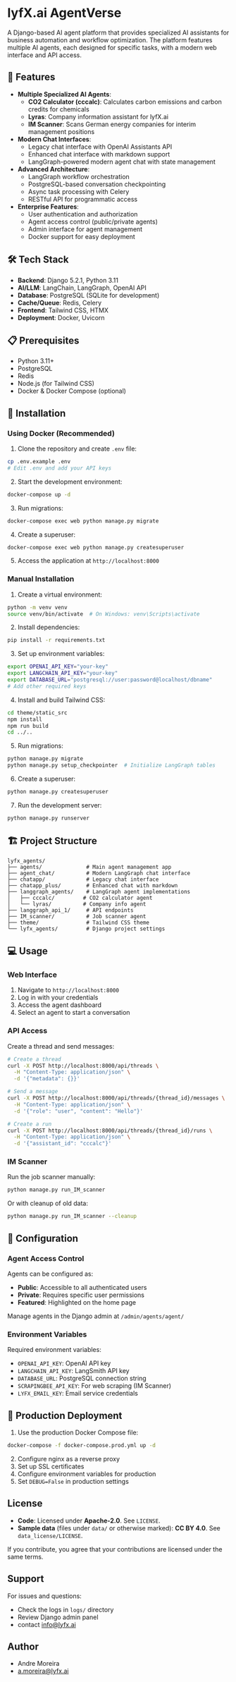 # lyfX.ai AgentVerse

A Django-based AI agent platform that provides specialized AI assistants for business automation and workflow optimization. The platform features multiple AI agents, each designed for specific tasks, with a modern web interface and API access.

## 🚀 Features

- **Multiple Specialized AI Agents**:
  - **CO2 Calculator (cccalc)**: Calculates carbon emissions and carbon credits for chemicals
  - **Lyras**: Company information assistant for lyfX.ai
  - **IM Scanner**: Scans German energy companies for interim management positions
- **Modern Chat Interfaces**:
  - Legacy chat interface with OpenAI Assistants API
  - Enhanced chat interface with markdown support
  - LangGraph-powered modern agent chat with state management
- **Advanced Architecture**:
  - LangGraph workflow orchestration
  - PostgreSQL-based conversation checkpointing
  - Async task processing with Celery
  - RESTful API for programmatic access
- **Enterprise Features**:
  - User authentication and authorization
  - Agent access control (public/private agents)
  - Admin interface for agent management
  - Docker support for easy deployment

## 🛠️ Tech Stack

- **Backend**: Django 5.2.1, Python 3.11
- **AI/LLM**: LangChain, LangGraph, OpenAI API
- **Database**: PostgreSQL (SQLite for development)
- **Cache/Queue**: Redis, Celery
- **Frontend**: Tailwind CSS, HTMX
- **Deployment**: Docker, Uvicorn

## 📋 Prerequisites

- Python 3.11+
- PostgreSQL
- Redis
- Node.js (for Tailwind CSS)
- Docker & Docker Compose (optional)

## 🔧 Installation

### Using Docker (Recommended)

1. Clone the repository and create `.env` file:

```bash
cp .env.example .env
# Edit .env and add your API keys
```

2. Start the development environment:

```bash
docker-compose up -d
```

3. Run migrations:

```bash
docker-compose exec web python manage.py migrate
```

4. Create a superuser:

```bash
docker-compose exec web python manage.py createsuperuser
```

5. Access the application at `http://localhost:8000`

### Manual Installation

1. Create a virtual environment:

```bash
python -m venv venv
source venv/bin/activate  # On Windows: venv\Scripts\activate
```

2. Install dependencies:

```bash
pip install -r requirements.txt
```

3. Set up environment variables:

```bash
export OPENAI_API_KEY="your-key"
export LANGCHAIN_API_KEY="your-key"
export DATABASE_URL="postgresql://user:password@localhost/dbname"
# Add other required keys
```

4. Install and build Tailwind CSS:

```bash
cd theme/static_src
npm install
npm run build
cd ../..
```

5. Run migrations:

```bash
python manage.py migrate
python manage.py setup_checkpointer  # Initialize LangGraph tables
```

6. Create a superuser:

```bash
python manage.py createsuperuser
```

7. Run the development server:

```bash
python manage.py runserver
```

## 🏗️ Project Structure

```
lyfx_agents/
├── agents/              # Main agent management app
├── agent_chat/          # Modern LangGraph chat interface
├── chatapp/             # Legacy chat interface
├── chatapp_plus/        # Enhanced chat with markdown
├── langgraph_agents/    # LangGraph agent implementations
│   ├── cccalc/         # CO2 calculator agent
│   └── lyras/          # Company info agent
├── langgraph_api_1/     # API endpoints
├── IM_scanner/          # Job scanner agent
├── theme/               # Tailwind CSS theme
└── lyfx_agents/         # Django project settings
```

## 💻 Usage

### Web Interface

1. Navigate to `http://localhost:8000`
2. Log in with your credentials
3. Access the agent dashboard
4. Select an agent to start a conversation

### API Access

Create a thread and send messages:

```bash
# Create a thread
curl -X POST http://localhost:8000/api/threads \
  -H "Content-Type: application/json" \
  -d '{"metadata": {}}'

# Send a message
curl -X POST http://localhost:8000/api/threads/{thread_id}/messages \
  -H "Content-Type: application/json" \
  -d '{"role": "user", "content": "Hello"}'

# Create a run
curl -X POST http://localhost:8000/api/threads/{thread_id}/runs \
  -H "Content-Type: application/json" \
  -d '{"assistant_id": "cccalc"}'
```

### IM Scanner

Run the job scanner manually:

```bash
python manage.py run_IM_scanner
```

Or with cleanup of old data:

```bash
python manage.py run_IM_scanner --cleanup
```

## 🔐 Configuration

### Agent Access Control

Agents can be configured as:

- **Public**: Accessible to all authenticated users
- **Private**: Requires specific user permissions
- **Featured**: Highlighted on the home page

Manage agents in the Django admin at `/admin/agents/agent/`

### Environment Variables

Required environment variables:

- `OPENAI_API_KEY`: OpenAI API key
- `LANGCHAIN_API_KEY`: LangSmith API key
- `DATABASE_URL`: PostgreSQL connection string
- `SCRAPINGBEE_API_KEY`: For web scraping (IM Scanner)
- `LYFX_EMAIL_KEY`: Email service credentials

## 🚀 Production Deployment

1. Use the production Docker Compose file:

```bash
docker-compose -f docker-compose.prod.yml up -d
```

2. Configure nginx as a reverse proxy
3. Set up SSL certificates
4. Configure environment variables for production
5. Set `DEBUG=False` in production settings

## License

- **Code**: Licensed under **Apache-2.0**. See `LICENSE`.
- **Sample data** (files under `data/` or otherwise marked): **CC BY 4.0**. See `data_license/LICENSE`.

If you contribute, you agree that your contributions are licensed under the same terms.

## Support

For issues and questions:

- Check the logs in `logs/` directory
- Review Django admin panel
- contact info@lyfx.ai

## Author

- Andre Moreira
- a.moreira@lyfx.ai
